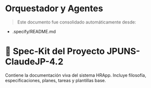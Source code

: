 # Orquestador y Agentes

> Este documento fue consolidado automáticamente desde:
- .specify/README.md

<!-- Fuente: .specify/README.md -->

# 🧩 Spec-Kit del Proyecto JPUNS-ClaudeJP-4.2
Contiene la documentación viva del sistema HRApp. 
Incluye filosofía, especificaciones, planes, tareas y plantillas base.
